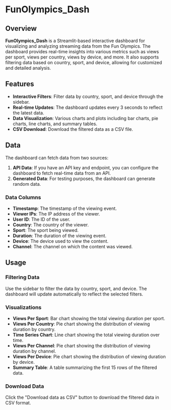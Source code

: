 # FunOlympics_Dash

## Overview

**FunOlympics_Dash** is a Streamlit-based interactive dashboard for visualizing and analyzing streaming data from the Fun Olympics. The dashboard provides real-time insights into various metrics such as views per sport, views per country, views by device, and more. It also supports filtering data based on country, sport, and device, allowing for customized and detailed analysis.

## Features

- **Interactive Filters**: Filter data by country, sport, and device through the sidebar.
- **Real-time Updates**: The dashboard updates every 3 seconds to reflect the latest data.
- **Data Visualization**: Various charts and plots including bar charts, pie charts, line charts, and summary tables.
- **CSV Download**: Download the filtered data as a CSV file.

## Data

The dashboard can fetch data from two sources:

1. **API Data**: If you have an API key and endpoint, you can configure the dashboard to fetch real-time data from an API.
2. **Generated Data**: For testing purposes, the dashboard can generate random data.

### Data Columns

- **Timestamp**: The timestamp of the viewing event.
- **Viewer IPs**: The IP address of the viewer.
- **User ID**: The ID of the user.
- **Country**: The country of the viewer.
- **Sport**: The sport being viewed.
- **Duration**: The duration of the viewing event.
- **Device**: The device used to view the content.
- **Channel**: The channel on which the content was viewed.

## Usage

### Filtering Data

Use the sidebar to filter the data by country, sport, and device. The dashboard will update automatically to reflect the selected filters.

### Visualizations

- **Views Per Sport**: Bar chart showing the total viewing duration per sport.
- **Views Per Country**: Pie chart showing the distribution of viewing duration by country.
- **Time Series Chart**: Line chart showing the total viewing duration over time.
- **Views Per Channel**: Pie chart showing the distribution of viewing duration by channel.
- **Views Per Device**: Pie chart showing the distribution of viewing duration by device.
- **Summary Table**: A table summarizing the first 15 rows of the filtered data.

### Download Data

Click the "Download data as CSV" button to download the filtered data in CSV format.
